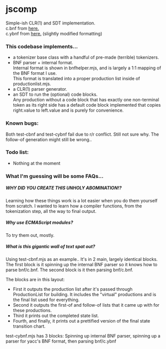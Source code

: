 # jscomp

Simple-ish CLR(1) and SDT implementation.  
c.bnf from [here.](https://cs.wmich.edu/~gupta/teaching/cs4850/sumII06/The%20syntax%20of%20C%20in%20Backus-Naur%20form.htm)  
c.ybnf from [here.](http://www.cs.man.ac.uk/~pjj/bnf/c_syntax.bnf) (slightly modified formatting)  

### This codebase implements...
* a tokenizer base class with a handful of pre-made (terrible) tokenizers.
* BNF parser + internal format.  
 Internal format is shown in bnfhelper.mjs, and is largely a 1:1 mapping of the BNF format I use.  
 This format is translated into a proper production list inside of productionlist.mjs.
* a CLR(1) parser generator.
* an SDT to run the (optional) code blocks.  
 Any production without a code block that has exactly one non-terminal token as its right side has a default code block implemented that copies right.value to left.value and is purely for convenience.

### Known bugs:

Both test-cbnf and test-cybnf fail due to r/r conflict. Still not sure why. The follow-of generation might still be wrong..

### Todo list:

* Nothing at the moment

### What I'm guessing will be some FAQs...

##### WHY DID YOU CREATE THIS UNHOLY ABOMINATION!?
Learning how these things work is a lot easier when you do them yourself from scratch. I wanted to learn how a compiler functions, from the tokenization step, all the way to final output.

##### Why use ECMAScript modules?
To try them out, mostly.

##### What is this gigantic wall of text spat out?
Using test-cbnf.mjs as an example..
It's in 2 main, largely identical blocks.
The first block is it spinning up the internal BNF parser so it knows how to parse bnf/c.bnf.
The second block is it then parsing bnf/c.bnf.

The blocks are in this layout:
* First it outputs the production list after it's passed through ProductionList for building. It includes the "virtual" productions and is the final list used for everything.
* Second it outputs the first-of and follow-of lists that it came up with for these productions.
* Third it prints out the completed state list.
* Fourth, and finally, it prints out a prettified version of the final state transition chart.

test-cybnf.mjs has 3 blocks: Spinning up internal BNF parser, spinning up a parser for yacc's BNF format, then parsing bnf/c.ybnf
